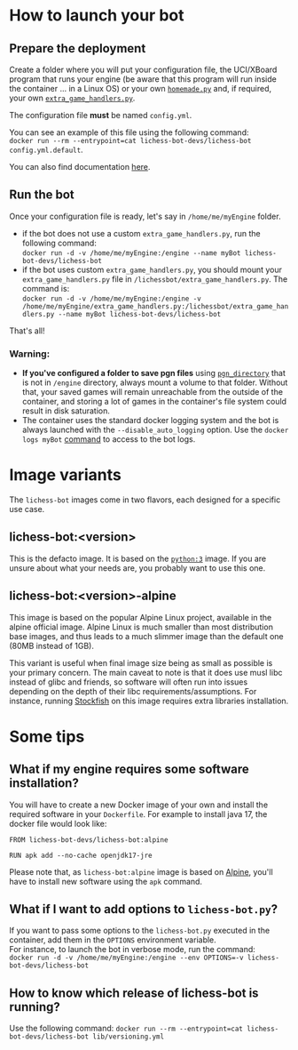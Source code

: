 # How to launch your bot
## Prepare the deployment
Create a folder where you will put your configuration file, the UCI/XBoard program that runs your engine (be aware that this program will run inside the container ... in a Linux OS) or your own [`homemade.py`](https://github.com/lichess-bot-devs/lichess-bot/wiki/Create-a-homemade-engine) and, if required, your own [`extra_game_handlers.py`](https://github.com/lichess-bot-devs/lichess-bot/wiki/Extra-customizations).

The configuration file **must** be named ```config.yml```.

You can see an example of this file using the following command:  
```docker run --rm --entrypoint=cat lichess-bot-devs/lichess-bot config.yml.default```.

You can also find documentation [here](https://github.com/lichess-bot-devs/lichess-bot/wiki/Configure-lichess-bot).

## Run the bot

Once your configuration file is ready, let's say in `/home/me/myEngine` folder.
- if the bot does not use a custom `extra_game_handlers.py`, run the following command:  
```docker run -d -v /home/me/myEngine:/engine --name myBot lichess-bot-devs/lichess-bot```
- if the bot uses custom `extra_game_handlers.py`, you should mount your `extra_game_handlers.py` file in `/lichessbot/extra_game_handlers.py`. The command is:  
```docker run -d -v /home/me/myEngine:/engine -v /home/me/myEngine/extra_game_handlers.py:/lichessbot/extra_game_handlers.py --name myBot lichess-bot-devs/lichess-bot```

That's all!

### Warning:
- **If you've configured a folder to save pgn files** using [`pgn_directory`](https://github.com/lichess-bot-devs/lichess-bot/wiki/Configure-lichess-bot#other-options) that is not in `/engine` directory, always mount a volume to that folder. Without that, your saved games will remain unreachable from the outside of the container, and storing a lot of games in the container's file system could result in disk saturation.
- The container uses the standard docker logging system and the bot is always launched with the `--disable_auto_logging` option.
  Use the `docker logs myBot` [command](https://docs.docker.com/reference/cli/docker/container/logs/) to access to the bot logs.

# Image variants
The `lichess-bot` images come in two flavors, each designed for a specific use case.
## lichess-bot:\<version\>
This is the defacto image. It is based on the [`python:3`](https://hub.docker.com/_/python) image.
If you are unsure about what your needs are, you probably want to use this one.

## lichess-bot:\<version\>-alpine
This image is based on the popular Alpine Linux project, available in the alpine official image. Alpine Linux is much smaller than most distribution base images, and thus leads to a much slimmer image than the default one (80MB instead of 1GB).

This variant is useful when final image size being as small as possible is your primary concern. The main caveat to note is that it does use musl libc instead of glibc and friends, so software will often run into issues depending on the depth of their libc requirements/assumptions. For instance, running [Stockfish](https://stockfishchess.org/) on this image requires extra libraries installation.

# Some tips

## What if my engine requires some software installation?
You will have to create a new Docker image of your own and install the required software in your `Dockerfile`.
For example to install java 17, the docker file would look like:  
```
FROM lichess-bot-devs/lichess-bot:alpine

RUN apk add --no-cache openjdk17-jre
```
Please note that, as `lichess-bot:alpine` image is based on [Alpine](https://www.alpinelinux.org/), you'll have to install new software using the ```apk``` command.

## What if I want to add options to ```lichess-bot.py```?

If you want to pass some options to the ```lichess-bot.py``` executed in the container, add them in the ```OPTIONS``` environment variable.  
For instance, to launch the bot in verbose mode, run the command:  
```docker run -d -v /home/me/myEngine:/engine --env OPTIONS=-v lichess-bot-devs/lichess-bot```

## How to know which release of lichess-bot is running?
Use the following command: ```docker run --rm --entrypoint=cat lichess-bot-devs/lichess-bot lib/versioning.yml```

